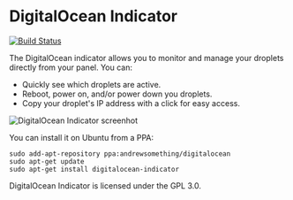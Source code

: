 DigitalOcean Indicator
======================

[![Build Status](https://travis-ci.org/andrewsomething/digitalocean-indicator.svg?branch=master)](https://travis-ci.org/andrewsomething/digitalocean-indicator)

The DigitalOcean indicator allows you to monitor and manage your droplets directly from your panel. You can:

  - Quickly see which droplets are active.
  - Reboot, power on, and/or power down you droplets.
  - Copy your droplet's IP address with a click for easy access.

![DigitalOcean Indicator screenhot](http://i.imgur.com/ssV10vC.png)

You can install it on Ubuntu from a PPA:

    sudo add-apt-repository ppa:andrewsomething/digitalocean
    sudo apt-get update
    sudo apt-get install digitalocean-indicator

DigitalOcean Indicator is licensed under the GPL 3.0.
